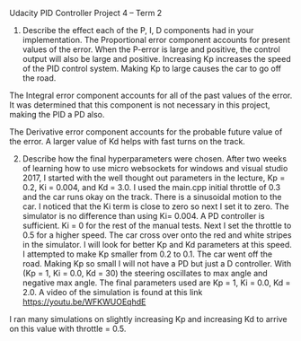 Udacity PID Controller Project 4 – Term 2

1.	Describe the effect each of the P, I, D components had in your implementation.
The Proportional error component accounts for present values of the error. When the P-error is large and positive, the control output will also be large and positive.  Increasing Kp increases the speed of the PID control system.  Making Kp to large causes the car to go off the road.

The Integral error component accounts for all of the past values of the error.  It was determined that this component is not necessary in this project, making the PID a PD also.

The Derivative error component accounts for the probable future value of the error.   A larger value of Kd helps with fast turns on the track.


2.	Describe how the final hyperparameters were chosen.
After two weeks of learning how to use micro websockets for windows and visual studio 2017, I started with the well thought out parameters in the lecture, Kp = 0.2, Ki = 0.004, and Kd = 3.0.  I used the main.cpp initial throttle of 0.3 and the car runs okay on the track. There is a sinusoidal motion to the car.   I noticed that the Ki term is close to zero so next I set it to zero.  The simulator is no difference than using Ki= 0.004.  A PD controller is sufficient.  Ki = 0 for the rest of the manual tests.
Next I set the throttle to 0.5 for a higher speed.  The car cross over onto the red and white stripes in the simulator.  I will look for better Kp and Kd parameters at this speed.  I attempted to make Kp smaller from 0.2 to 0.1.  The car went off the road.  Making Kp so small I will not have a PD but just a D controller.  With (Kp = 1, Ki = 0.0, Kd = 30) the steering oscillates to max angle and negative max angle.  The final parameters used are Kp = 1, Ki = 0.0, Kd = 2.0.  A video of the simulation is found at this link https://youtu.be/WFKWUOEqhdE 

I ran many simulations on slightly increasing Kp and increasing Kd to arrive on this value with throttle = 0.5.  
